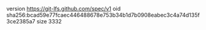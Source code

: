 version https://git-lfs.github.com/spec/v1
oid sha256:bcad59e77fcaec446488678e753b34b1d7b0908eabec3c4a74d135f3ce2385a7
size 3332
